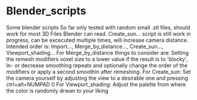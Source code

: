 # Blender_scripts
Some blender scripts
So far only tested with random small .stl files, should work for most 3D Files Blender can read. 
Create_sun... script is still work in progress, can be excecuted multiple times, will increase camera distance.
Intended order is: Import..., Merge_by_distance..., Create_sun..., Viewport_shading...
For Merge_by_distance things to consider are: Setting the remesh modifiers voxel size to a lower value if the result is to 'blocky', In- or decrease smoothing repeats and optionally change the order of the modifiers or apply a second smoothin after remeshing.
For Create_sun: Set the camera yourself by adjusting the view to a desirable one and pressing ctrl+alt+NUMPAD 0
For Viewport_shading: Adjust the palette from where the color is randomly drwan to your liking
